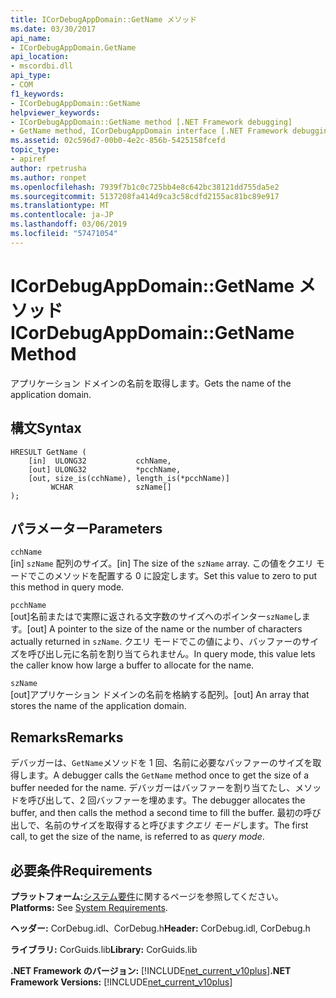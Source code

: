 ```yaml
---
title: ICorDebugAppDomain::GetName メソッド
ms.date: 03/30/2017
api_name:
- ICorDebugAppDomain.GetName
api_location:
- mscordbi.dll
api_type:
- COM
f1_keywords:
- ICorDebugAppDomain::GetName
helpviewer_keywords:
- ICorDebugAppDomain::GetName method [.NET Framework debugging]
- GetName method, ICorDebugAppDomain interface [.NET Framework debugging]
ms.assetid: 02c596d7-00b0-4e2c-856b-5425158fcefd
topic_type:
- apiref
author: rpetrusha
ms.author: ronpet
ms.openlocfilehash: 7939f7b1c0c725bb4e8c642bc38121dd755da5e2
ms.sourcegitcommit: 5137208fa414d9ca3c58cdfd2155ac81bc89e917
ms.translationtype: MT
ms.contentlocale: ja-JP
ms.lasthandoff: 03/06/2019
ms.locfileid: "57471054"
---
```

# <a name="icordebugappdomaingetname-method"></a><span data-ttu-id="39fff-102">ICorDebugAppDomain::GetName メソッド</span><span class="sxs-lookup"><span data-stu-id="39fff-102">ICorDebugAppDomain::GetName Method</span></span>
<span data-ttu-id="39fff-103">アプリケーション ドメインの名前を取得します。</span><span class="sxs-lookup"><span data-stu-id="39fff-103">Gets the name of the application domain.</span></span>  
  
## <a name="syntax"></a><span data-ttu-id="39fff-104">構文</span><span class="sxs-lookup"><span data-stu-id="39fff-104">Syntax</span></span>  
  
```  
HRESULT GetName (  
    [in]  ULONG32           cchName,  
    [out] ULONG32           *pcchName,  
    [out, size_is(cchName), length_is(*pcchName)]   
         WCHAR              szName[]  
);  
```  
  
## <a name="parameters"></a><span data-ttu-id="39fff-105">パラメーター</span><span class="sxs-lookup"><span data-stu-id="39fff-105">Parameters</span></span>  
 `cchName`  
 <span data-ttu-id="39fff-106">[in] `szName` 配列のサイズ。</span><span class="sxs-lookup"><span data-stu-id="39fff-106">[in] The size of the `szName` array.</span></span> <span data-ttu-id="39fff-107">この値をクエリ モードでこのメソッドを配置する 0 に設定します。</span><span class="sxs-lookup"><span data-stu-id="39fff-107">Set this value to zero to put this method in query mode.</span></span>  
  
 `pcchName`  
 <span data-ttu-id="39fff-108">[out]名前またはで実際に返される文字数のサイズへのポインター`szName`します。</span><span class="sxs-lookup"><span data-stu-id="39fff-108">[out] A pointer to the size of the name or the number of characters actually returned in `szName`.</span></span> <span data-ttu-id="39fff-109">クエリ モードでこの値により、バッファーのサイズを呼び出し元に名前を割り当てられません。</span><span class="sxs-lookup"><span data-stu-id="39fff-109">In query mode, this value lets the caller know how large a buffer to allocate for the name.</span></span>  
  
 `szName`  
 <span data-ttu-id="39fff-110">[out]アプリケーション ドメインの名前を格納する配列。</span><span class="sxs-lookup"><span data-stu-id="39fff-110">[out] An array that stores the name of the application domain.</span></span>  
  
## <a name="remarks"></a><span data-ttu-id="39fff-111">Remarks</span><span class="sxs-lookup"><span data-stu-id="39fff-111">Remarks</span></span>  
 <span data-ttu-id="39fff-112">デバッガーは、`GetName`メソッドを 1 回、名前に必要なバッファーのサイズを取得します。</span><span class="sxs-lookup"><span data-stu-id="39fff-112">A debugger calls the `GetName` method once to get the size of a buffer needed for the name.</span></span> <span data-ttu-id="39fff-113">デバッガーはバッファーを割り当てたし、メソッドを呼び出して、2 回バッファーを埋めます。</span><span class="sxs-lookup"><span data-stu-id="39fff-113">The debugger allocates the buffer, and then calls the method a second time to fill the buffer.</span></span> <span data-ttu-id="39fff-114">最初の呼び出しで、名前のサイズを取得すると呼びます*クエリ モード*します。</span><span class="sxs-lookup"><span data-stu-id="39fff-114">The first call, to get the size of the name, is referred to as *query mode*.</span></span>  
  
## <a name="requirements"></a><span data-ttu-id="39fff-115">必要条件</span><span class="sxs-lookup"><span data-stu-id="39fff-115">Requirements</span></span>  
 <span data-ttu-id="39fff-116">**プラットフォーム:**[システム要件](../../../../docs/framework/get-started/system-requirements.md)に関するページを参照してください。</span><span class="sxs-lookup"><span data-stu-id="39fff-116">**Platforms:** See [System Requirements](../../../../docs/framework/get-started/system-requirements.md).</span></span>  
  
 <span data-ttu-id="39fff-117">**ヘッダー:** CorDebug.idl、CorDebug.h</span><span class="sxs-lookup"><span data-stu-id="39fff-117">**Header:** CorDebug.idl, CorDebug.h</span></span>  
  
 <span data-ttu-id="39fff-118">**ライブラリ:** CorGuids.lib</span><span class="sxs-lookup"><span data-stu-id="39fff-118">**Library:** CorGuids.lib</span></span>  
  
 <span data-ttu-id="39fff-119">**.NET Framework のバージョン:** [!INCLUDE[net_current_v10plus](../../../../includes/net-current-v10plus-md.md)]</span><span class="sxs-lookup"><span data-stu-id="39fff-119">**.NET Framework Versions:** [!INCLUDE[net_current_v10plus](../../../../includes/net-current-v10plus-md.md)]</span></span>
